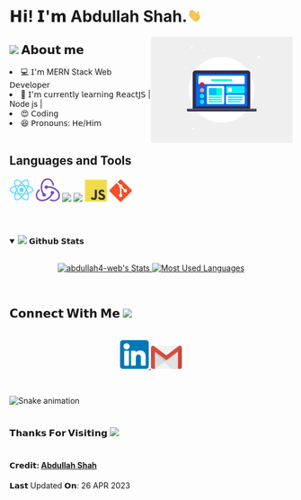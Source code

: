 <h1> 𝗛𝗶! 𝗜'𝗺 Abdullah Shah.<img src="https://github.com/abdullah4-web/abdullah4-web/blob/main/assets/Hi.gif" width="25"></h1>
<img align="right" width="50%" src="https://github.com/abdullah4-web/abdullah4-web/blob/main/assets/responsive-design-image.gif">

<h2> <img src="https://emoji.gg/assets/emoji/7279-vibecat.gif" width="24"/> 𝗔𝗯𝗼𝘂𝘁 𝗺𝗲 </h2>

<li> 💻 𝖨'𝗆 MERN Stack Web 𝖣𝖾𝗏𝖾𝗅𝗈𝗉𝖾𝗋 </li>
<li> 🧠 𝖨'𝗆 𝖼𝗎𝗋𝗋𝖾𝗇𝗍𝗅𝗒 𝗅𝖾𝖺𝗋𝗇𝗂𝗇𝗀 𝖱𝖾𝖺𝖼𝗍𝖩𝖲 | Node js |</li>
<li> 😍 𝖢𝗈𝖽𝗂𝗇𝗀 </li>
<li> 😆 𝖯𝗋𝗈𝗇𝗈𝗎𝗇𝗌: 𝖧𝖾/𝖧𝗂𝗆 </li>

<br/>
<h2>Languages and Tools</h2>
<code><img width="43" src="https://github.com/abdullah4-web/abdullah4-web/blob/main/assets/React.svg"></code>
<code><img width="43" src="https://github.com/abdullah4-web/abdullah4-web/blob/main/assets/redux-logo.svg"></code>
<code><img width="40" src="https://github.com/abdullah4-web/abdullah4-web/blob/main/assets/Nodejs.svg"></code>
<code><img width="40" src="https://github.com/abdullah4-web/abdullah4-web/blob/main/assets/MongoDB.svg"></code>
<code><img width="40" src="https://github.com/abdullah4-web/abdullah4-web/blob/main/assets/JS.svg"></code>
<code><img width="40" src="https://github.com/abdullah4-web/abdullah4-web/blob/main/assets/git.svg"></code>



<br/>
<br/>

#

<details open="">
<summary>
  <img src="https://media.giphy.com/media/cj87CxfRtrUifF3Ryk/giphy.gif" height="25">
  <span>𝗚𝗶𝘁𝗵𝘂𝗯 𝗦𝘁𝗮𝘁𝘀</span>
</summary>
<br>

<p align="center">
  <a href="https://github.com/abdullah4-web" target="_blank">
    <img width="400em" src="https://github-readme-stats.vercel.app/api?username=abdullah4-web&show_icons=true&theme=react" alt="abdullah4-web's Stats" />
    <img width="335em" src="https://github-readme-stats.vercel.app/api/top-langs/?username=abdullah4-web&layout=compact&theme=react" alt="Most Used Languages" />
  </a>
</p>
</details>
<br>

<h2>
  𝗖𝗼𝗻𝗻𝗲𝗰𝘁 𝗪𝗶𝘁𝗵 𝗠𝗲
  <a target="_blank">
    <img src="https://media.tenor.com/images/22f42c11b612b041b4038573dca18a2d/tenor.gif" height="25px" style="max-width:100%;">
  </a>
</h2>

<p align="center">
  <br>
  <a href="https://www.linkedin.com/in/abdullah-shah-b1a691260/" target="_blank">
    <code><img width="51" src="https://github.com/abdullah4-web/abdullah4-web/blob/main/assets/linkedIn.png"/></code>
  </a>
  <a href="mailto: sadiquiabdullah4@gmail.com" target="_blank">
    <code><img width="55" src="https://github.com/abdullah4-web/abdullah4-web/blob/main/assets/gmail.png"/></code>
  </a>
</p>
<br/>


  ![Snake animation](https://github.com/abdullah4-web/abdullah4-web/blob/output/github-contribution-grid-snake.svg)

#

<h3>𝗧𝗵𝗮𝗻𝗸𝘀 𝗙𝗼𝗿 𝗩𝗶𝘀𝗶𝘁𝗶𝗻𝗴 <img height="40" src="https://emoji.gg/assets/emoji/7333-parrotdance.gif"></h3>

#

<h4>𝗖𝗿𝗲𝗱𝗶𝘁: <a href="https://abdullahshahportfolio.netlify.app/">Abdullah Shah</a></h4>
<p>𝗟𝗮𝘀𝘁 Updated 𝗢𝗻: 26 APR 2023</p>
